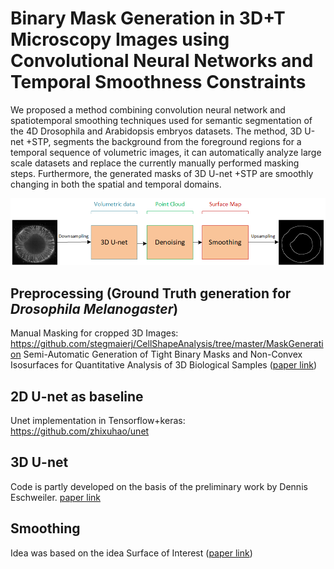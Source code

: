 # Binary Mask Generation in 3D+T Microscopy Images using Convolutional Neural Networks and Temporal Smoothness Constraints

We proposed a method combining convolution neural network and spatiotemporal smoothing techniques used for semantic segmentation of the 4D Drosophila and Arabidopsis embryos datasets. The method, 3D U-net +STP, segments the background from the foreground regions for a temporal sequence of volumetric images, it can automatically analyze large scale datasets and replace the currently manually performed masking steps. Furthermore, the generated masks of 3D U-net +STP are smoothly changing in both the spatial and temporal domains.

![3D U-net + STP (spatiotemporal postprocessing)](https://github.com/yingc123/MasterThesis/blob/master/3dunet_smoothing.png)


## Preprocessing (Ground Truth generation for *Drosophila Melanogaster*)
Manual Masking for cropped 3D Images: https://github.com/stegmaierj/CellShapeAnalysis/tree/master/MaskGeneration
Semi-Automatic Generation of Tight Binary Masks and Non-Convex Isosurfaces for Quantitative Analysis of 3D Biological Samples ([paper link](https://arxiv.org/abs/2001.11469))

## 2D U-net as baseline
Unet implementation in Tensorflow+keras: https://github.com/zhixuhao/unet

## 3D U-net
Code is partly developed on the basis of the preliminary work by Dennis Eschweiler.
[paper link](https://ieeexplore.ieee.org/document/8759242)

## Smoothing
Idea was based on the idea Surface of Interest ([paper link](https://www.nature.com/articles/nmeth.3648/))
